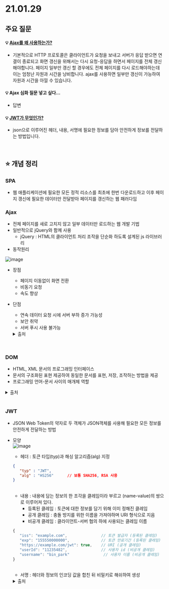 # 21.01.29

## 주요 질문

#### 💡 [Ajax를 왜 사용하는가?](#ajax)
   * 기본적으로 HTTP 프로토콜은 클라이언트가 요청을 보내고 서버가 응답 받으면 연결이 종료되고 화면 갱신을 위해서는 다시 요청-응답을 하면서 페이지를 전체 갱신해야합니다. 페이지 일부만 갱신 할 경우에도 전체 페이지를 다시 로드해야하는데 이는 엄청난 자원과 시간을 낭비합니다. ajax를 사용하면 일부만 갱신이 가능하여 자원과 시간을 아낄 수 있습니다.

#### 💡 Ajax 심화 질문 넣고 싶다...
   * 답변

   
#### 💡 [JWT가 무엇인가?](#jwt)
   * json으로 이루어진 헤더, 내용, 서명에 필요한 정보를 담아 안전하게 정보를 전달하는 방법입니다.
   


<br/>

## ⭐ 개념 정리
### SPA
* 웹 애플리케이션에 필요한 모든 정적 리소스를 최초에 한번 다운로드하고 이후 페이지 갱신에 필요한 데이터만 전달받아 페이지를 갱신하는 웹 패러다임


### Ajax  
* 전체 페이지를 새로 고치지 않고 일부 데이터만 로드하는 웹 개발 기법
* 일반적으로 jQuery와 함께 사용
   * jQuery : HTML의 클라이언트 처리 조작을 단순화 하도록 설계된 js 라이브러리
* 동작원리

![image](https://user-images.githubusercontent.com/36289638/106259565-c5d01e80-6262-11eb-87ba-ef1ed5f5a003.png)

* 장점
   * 페이지 이동없이 화면 전환
   * 비동기 요청
   * 속도 향상

* 단점
   * 연속 데이터 요청 시에 서버 부하 증가 가능성
   * 보안 취약
   * 서버 푸시 사용 불가능


   <details markdown="1">
    <summary>출처</summary>
    https://coding-factory.tistory.com/143
  </details>

<br/>


### DOM
* HTML, XML 문서의 프로그래밍 인터페이스
* 문서의 구조화된 표현 제공하여 동일한 문서를 표현, 저장, 조작하는 방법을 제공
* 프로그래밍 언어-문서 사이의 매개체 역할

 <details markdown="1">
    <summary>출처</summary>
    https://developer.mozilla.org/ko/docs/Web/API/Document_Object_Model/%EC%86%8C%EA%B0%9C
  </details>

<br/>

### JWT
* JSON Web Token의 약자로 두 객체가 JSON객체를 사용해  필요한 모든 정보를 안전하게 전달하는 방법
* 모양  
   ![image](https://user-images.githubusercontent.com/36289638/106351676-d21ab100-6320-11eb-8ea6-5636a7ecd524.png)  
   * 헤더 : 토큰 타입(typ)과 해싱 알고리즘(alg) 지정
   ```json
   {
      "typ" : "JWT",
      "alg" : "HS256"      // 보통 SHA256, RSA 사용
   }
   ```
   
   <br/>

   * 내용 : 내용에 담는 정보의 한 조각을 클레임이라 부르고 (name-value)의 쌍으로 이루어져 있다.
      * 등록된 클레임 : 토큰에 대한 정보를 담기 위해 이미 정해진 클레임
      * 공개 클레임 : 충돌 방지를 위한 이름을 가져야하며 URI 형식으로 지음
      * 비공개 클레임 : 클라이언트-서버 협의 하에 사용되는 클레임 이름
   ```javascript
   {
      "iss": "example.com",               // 토큰 발급자 (등록된 클레임)
      "exp": "155550000000",              // 토큰 만료기간 (등록된 클레임)
      "https://example.com/jwt": true,    // URI (공개 클레임)
      "userId": "11235482",               // 사용자 id (비공개 클레임)
      "username": "bin_park"               // 사용자 이름 (비공개 클레임)
   }
   ```

   <br/>


   * 서명 : 헤더와 정보의 인코딩 값을 합친 뒤 비밀키로 해쉬하여 생성

   <details markdown="1">
    <summary>출처</summary>
    https://velopert.com/2389
  </details>
